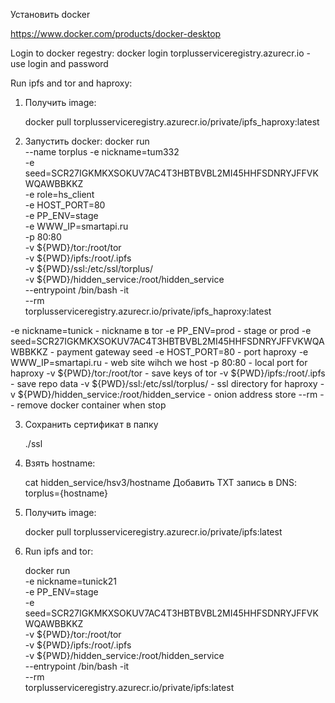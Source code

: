 Установить docker 

https://www.docker.com/products/docker-desktop

Login to docker regestry:
    docker login torplusserviceregistry.azurecr.io - use login and password

Run ipfs and tor and haproxy:

1) Получить image:

    docker pull torplusserviceregistry.azurecr.io/private/ipfs_haproxy:latest

2) Запустить docker:
    docker run \
    --name torplus
    -e nickname=tum332 \
    -e seed=SCR27IGKMKXSOKUV7AC4T3HBTBVBL2MI45HHFSDNRYJFFVKWQAWBBKKZ \
    -e role=hs_client \
    -e HOST_PORT=80 \
    -e PP_ENV=stage \
    -e WWW_IP=smartapi.ru \
    -p 80:80 \
    -v ${PWD}/tor:/root/tor \
    -v ${PWD}/ipfs:/root/.ipfs \
    -v ${PWD}/ssl:/etc/ssl/torplus/ \
    -v ${PWD}/hidden_service:/root/hidden_service \
    --entrypoint /bin/bash -it \
    --rm \
    torplusserviceregistry.azurecr.io/private/ipfs_haproxy:latest

-e nickname=tunick  - nickname в tor
-e PP_ENV=prod - stage or prod 
-e seed=SCR27IGKMKXSOKUV7AC4T3HBTBVBL2MI45HHFSDNRYJFFVKWQAWBBKKZ -  payment gateway seed
-e HOST_PORT=80  - port haproxy
-e WWW_IP=smartapi.ru -  web site wihch we host 
-p 80:80 - local port for haproxy
-v ${PWD}/tor:/root/tor  - save keys of tor 
-v ${PWD}/ipfs:/root/.ipfs - save repo data
-v ${PWD}/ssl:/etc/ssl/torplus/ - ssl directory for haproxy 
-v ${PWD}/hidden_service:/root/hidden_service - onion address store 
--rm  -- remove docker container when stop 


3) Сохранить сертификат в папку

    ./ssl

4) Взять hostname:

    cat hidden_service/hsv3/hostname
    Добавить TXT запись в DNS:
        torplus={hostname}

1) Получить image:

    docker pull  torplusserviceregistry.azurecr.io/private/ipfs:latest

2) Run ipfs and tor:

    docker run \
    -e nickname=tunick21 \
    -e PP_ENV=stage \
    -e seed=SCR27IGKMKXSOKUV7AC4T3HBTBVBL2MI45HHFSDNRYJFFVKWQAWBBKKZ \
    -v ${PWD}/tor:/root/tor \
    -v ${PWD}/ipfs:/root/.ipfs \
    -v ${PWD}/hidden_service:/root/hidden_service \
    --entrypoint /bin/bash -it \
    --rm \
    torplusserviceregistry.azurecr.io/private/ipfs:latest

